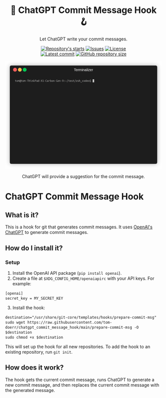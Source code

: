 <h1 align="center">🤖 ChatGPT Commit Message Hook  🪝</h1>

<p align="center">
    Let ChatGPT write your commit messages.
</p>

<p align="center">
    <a href="https://github.com/tom-doerr/chatgpt_commit_message_hook/stargazers"
        ><img
            src="https://img.shields.io/github/stars/tom-doerr/chatgpt_commit_message_hook?colorA=2c2837&colorB=c9cbff&style=for-the-badge&logo=starship style=flat-square"
            alt="Repository's starts"
    /></a>
    <a href="https://github.com/tom-doerr/chatgpt_commit_message_hook/issues"
        ><img
            src="https://img.shields.io/github/issues-raw/tom-doerr/chatgpt_commit_message_hook?colorA=2c2837&colorB=f2cdcd&style=for-the-badge&logo=starship style=flat-square"
            alt="Issues"
    /></a>
    <a href="https://github.com/tom-doerr/chatgpt_commit_message_hook/blob/main/LICENSE"
        ><img
            src="https://img.shields.io/github/license/tom-doerr/chatgpt_commit_message_hook?colorA=2c2837&colorB=b5e8e0&style=for-the-badge&logo=starship style=flat-square"
            alt="License"
    /><br />
    <a href="https://github.com/tom-doerr/chatgpt_commit_message_hook/commits/main"
		><img
			src="https://img.shields.io/github/last-commit/tom-doerr/chatgpt_commit_message_hook/main?colorA=2c2837&colorB=ddb6f2&style=for-the-badge&logo=starship style=flat-square"
			alt="Latest commit"
    /></a>
    <a href="https://github.com/tom-doerr/chatgpt_commit_message_hook"
        ><img
            src="https://img.shields.io/github/repo-size/tom-doerr/chatgpt_commit_message_hook?colorA=2c2837&colorB=89DCEB&style=for-the-badge&logo=starship style=flat-square"
            alt="GitHub repository size"
    /></a>

   <!--<img src="https://badges.pufler.dev/visits/tom-doerr/chatgpt_commit_message_hook?style=for-the-badge&color=96CDFB&logoColor=white&labelColor=302D41"/>-->


</p>

<p align="center">
    <img src='https://github.com/tom-doerr/bins/raw/main/chatgpt_commit_message_hook/cc6.gif'>
    <p align="center">
        ChatGPT will provide a suggestion for the commit message.
    </p>
</p>






# ChatGPT Commit Message Hook
## What is it?
This is a hook for git that generates commit messages.
It uses [OpenAI's ChatGPT](https://openai.com/blog/chatgpt)
to generate commit messages.

## How do I install it?
### Setup
1. Install the OpenAI API package (`pip install openai`).
2. Create a file at `$XDG_CONFIG_HOME/openaiapirc` with your API keys.
For example:
```
[openai]
secret_key = MY_SECRET_KEY
```
3. Install the hook:
```
destination="/usr/share/git-core/templates/hooks/prepare-commit-msg"
sudo wget https://raw.githubusercontent.com/tom-doerr/chatgpt_commit_message_hook/main/prepare-commit-msg -O $destination
sudo chmod +x $destination
```

This will set up the hook for all new repositories. 
To add the hook to an existing repository, run `git init`.

## How does it work?
The hook gets the current commit message, runs ChatGPT to generate a new commit
message, and then replaces the current commit message with the generated message.

